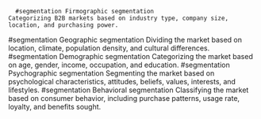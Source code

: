       #segmentation Firmographic segmentation
	Categorizing B2B markets based on industry type, company size, location, and purchasing power.
#segmentation Geographic segmentation
	Dividing the market based on location, climate, population density, and cultural differences.
#segmentation Demographic segmentation
	Categorizing the market based on age, gender, income, occupation, and education.
#segmentation Psychographic segmentation
	Segmenting the market based on psychological characteristics, attitudes, beliefs, values, interests, and lifestyles.
#segmentation Behavioral segmentation
	Classifying the market based on consumer behavior, including purchase patterns, usage rate, loyalty, and benefits sought.

